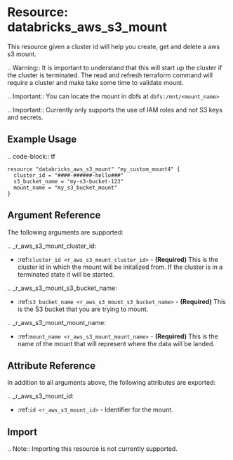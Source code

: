 # Resource: databricks_aws_s3_mount

This resource given a cluster id will help you create, get and delete a aws s3 mount.

.. Warning:: It is important to understand that this will start up the cluster if the cluster is terminated.
    The read and refresh terraform command will require a cluster and make take some time to validate mount.

.. Important:: You can locate the mount in dbfs at `dbfs:/mnt/<mount_name>`

.. Important:: Currently only supports the use of IAM roles and not S3 keys and secrets.

## Example Usage

.. code-block:: tf

    resource "databricks_aws_s3_mount" "my_custom_mount4" {
      cluster_id = "####-######-hello###"
      s3_bucket_name = "my-s3-bucket-123"
      mount_name = "my_s3_bucket_mount"
    }
    
## Argument Reference

The following arguments are supported:

.. _r_aws_s3_mount_cluster_id:
* :ref:`cluster_id <r_aws_s3_mount_cluster_id>` - **(Required)** This is the cluster id in which the mount will be initalized
from. If the cluster is in a terminated state it will be started.

.. _r_aws_s3_mount_s3_bucket_name:
* :ref:`s3_bucket_name <r_aws_s3_mount_s3_bucket_name>` - **(Required)** This is the S3 bucket that you are trying to 
mount.

.. _r_aws_s3_mount_mount_name:
* :ref:`mount_name <r_aws_s3_mount_mount_name>` - **(Required)** This is the name of the mount that will represent 
where the data will be landed. 


## Attribute Reference

In addition to all arguments above, the following attributes are exported:

.. _r_aws_s3_mount_id:
* :ref:`id <r_aws_s3_mount_id>` - Identifier for the mount.


## Import

.. Note:: Importing this resource is not currently supported.